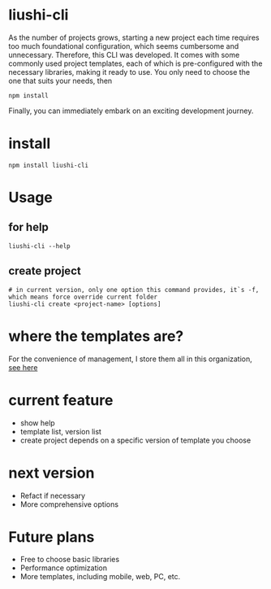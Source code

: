# liushi-cli
 As the number of projects grows, starting a new project each time requires too much foundational configuration, which seems cumbersome and unnecessary. 
 Therefore, this CLI was developed. It comes with some commonly used project templates, each of which is pre-configured with the necessary libraries, making it ready to use. 
 You only need to choose the one that suits your needs, then
```shell
npm install
```
Finally, you can immediately embark on an exciting development journey.

# install 
```shell
npm install liushi-cli
```

# Usage
## for help
```shell
liushi-cli --help
```
## create project
```shell
# in current version, only one option this command provides, it`s -f, which means force override current folder
liushi-cli create <project-name> [options]
```

# where the templates are?
For the convenience of management, I store them all in this organization, [see here](https://github.com/orgs/liushi-cli/repositories)

# current feature
- show help
- template list, version list
- create project depends on a specific version of template you choose

# next version
- Refact if necessary
- More comprehensive options

# Future plans
- Free to choose basic libraries
- Performance optimization
- More templates, including mobile, web, PC, etc.
